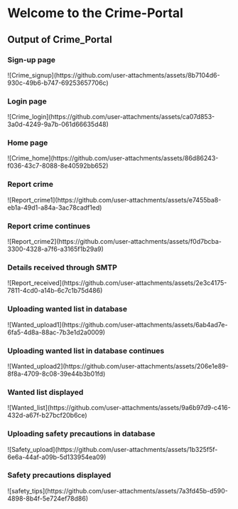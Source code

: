 # Welcome to the Crime-Portal

<h2> Output of Crime_Portal </h2>

<h3> Sign-up page </h3>
![Crime_signup](https://github.com/user-attachments/assets/8b7104d6-930c-49b6-b747-69253657706c)

<h3> Login page </h3>
![Crime_login](https://github.com/user-attachments/assets/ca07d853-3a0d-4249-9a7b-061d66635d48)

<h3> Home page </h3>
![Crime_home](https://github.com/user-attachments/assets/86d86243-f036-43c7-8088-8e40592bb652)

<h3> Report crime </h3>
![Report_crime1](https://github.com/user-attachments/assets/e7455ba8-eb1a-49d1-a84a-3ac78cadf1ed)

<h3> Report crime continues </h3>
![Report_crime2](https://github.com/user-attachments/assets/f0d7bcba-3300-4328-a7f6-a3165f1b29a9)

<h3> Details received through SMTP </h3>
![Report_received](https://github.com/user-attachments/assets/2e3c4175-7811-4cd0-a14b-6c7c1b75d486)

<h3> Uploading wanted list in database </h3>
![Wanted_upload1](https://github.com/user-attachments/assets/6ab4ad7e-6fa5-4d8a-88ac-7b3e1d2a0009)

<h3> Uploading wanted list in database continues </h3>
![Wanted_upload2](https://github.com/user-attachments/assets/206e1e89-8f8a-4709-8c08-39e44b3b01fd)

<h3> Wanted list displayed </h3>
![Wanted_list](https://github.com/user-attachments/assets/9a6b97d9-c416-432d-a67f-b27bcf20b6ce)

<h3> Uploading safety precautions in database </h3>
![Safety_upload](https://github.com/user-attachments/assets/1b325f5f-6e6a-44af-a09b-5d133954ea09)

<h3> Safety precautions displayed </h3>
![safety_tips](https://github.com/user-attachments/assets/7a3fd45b-d590-4898-8b4f-5e724ef78d86)
